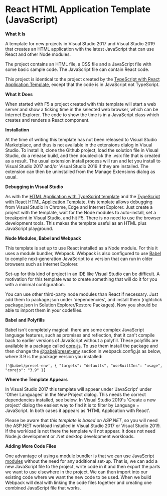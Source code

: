 # React HTML Application Template (JavaScript)

**What It Is**

A template for new projects in Visual Studio 2017 and Visual Studio 2019 that creates an HTML application with the latest JavaScript that can use React and other Node modules.

The project contains an HTML file, a CSS file and a JavaScript file with some basic sample code.  The JavaScript file can contain React code.

This project is identical to the project created by the [TypeScript with React Application Template](https://github.com/rich-newman/typescript-react-webpack-visualstudio-project-template), except that the code is in JavaScript not TypeScript.

**What It Does**

When started with F5 a project created with this template will start a web server and show a ticking time in the selected web browser, which can be Internet Explorer.  The code to show the time is in a JavaScript class which creates and renders a React component.

**Installation**

At the time of writing this template has not been released to Visual Studio Marketplace, and thus is not available in the extensions dialog in Visual Studio.  To install it, clone the Github project, load the solution file in Visual Studio, do a release build, and then doubleclick the .vsix file that is created as a result.  The usual extension install process will run and let you install to Visual Studio 2017 and/or Visual Studio 2019 if they are installed.  The extension can then be uninstalled from the Manage Extensions dialog as usual.

**Debugging in Visual Studio**

As with the [HTML Application with TypeScript template](https://marketplace.visualstudio.com/items?itemName=Rich-Newman.TypeScriptHTMLApplicationTemplate) and the [TypeScript with React HTML Application Template](https://github.com/rich-newman/typescript-react-webpack-visualstudio-project-template), this template allows debugging from Visual Studio in Chrome, Edge and Internet Explorer. Just create a project with the template, wait for the Node modules to auto-install, set a breakpoint in Visual Studio, and hit F5. There is no need to use the browser development tools. This makes the template useful as an HTML plus JavaScript playground.

**Node Modules, Babel and Webpack**

This template is set up to use React installed as a Node module.  For this it uses a module bundler, Webpack.  Webpack is also configured to use [Babel](https://babeljs.io/) to compile next-generation JavaScript to a version that can run in older browsers such as Internet Explorer.

Set-up for this kind of project in an IDE like Visual Studio can be difficult.  A motivation for this template was to create something that will do it for you with a minimal configuration.

You can use other third-party node modules than React if necessary.  Just add them to package.json under 'dependencies', and install them (rightclick package.json in Solution Explorer/Restore Packages).  Now you should be able to import them in your codefiles.

**Babel and Polyfills**

Babel isn't completely magical: there are some complex JavaScript language features, such as promises and reflection, that it can't compile back to earlier versions of JavaScript without a polyfill.  These polyfills are available in a package called [core-js](https://github.com/zloirock/core-js).  To use them install the package and then change the [@babel/preset-env](https://babeljs.io/docs/en/babel-preset-env.html) section in webpack.config.js as below, where 3.9 is the package version you installed:

`['@babel/preset-env', {
	"targets": "defaults",
	"useBuiltIns": "usage",
	"corejs": "3.9"
}]`

**Where the Template Appears**

In Visual Studio 2017 this template will appear under 'JavaScript' under 'Other Languages' in the New Project dialog.  This needs the correct dependencies installed, see below. In Visual Studio 2019's 'Create a new project' dialog the easiest way to find it is to filter by Language = JavaScript. In both cases it appears as 'HTML Application with React'.

Please be aware that *this template is based on ASP<span>.</span>NET*, so you will need the ASP<span>.</span>NET workload installed in Visual Studio 2017 or Visual Studio 2019.  If the workload is not there the template will not appear.  It does not need Node.js development or .Net desktop development workloads.

**Adding More Code Files**

One advantage of using a module bundler is that we can use [JavaScript modules](https://2ality.com/2014/09/es6-modules-final.html) without the need for any additional set-up.  That is, we can add a new JavaScript file to the project, write code in it and then export the parts we want to use elsewhere in the project.  We can then import into our existing code where we want the new code to be used.  When we build Webpack will deal with linking the code files together and creating one combined JavaScript file that works.